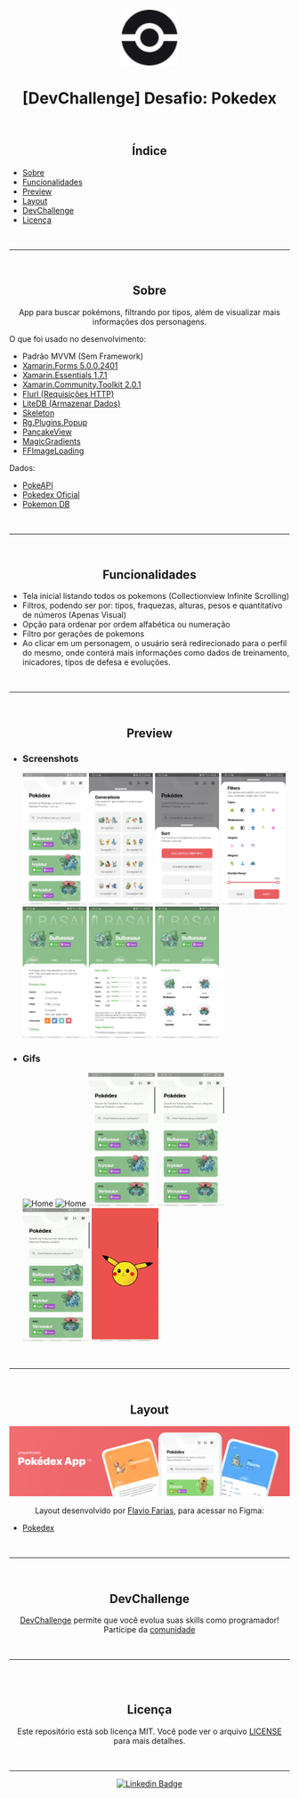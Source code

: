 <p align="center">
      <img src="./Images/Pokeball.png" width="100" alt="Pokedex XF"/>
</p>

<h1 align="center">[DevChallenge] Desafio: Pokedex</h1>

<br>
<h2 align="center">Índice</h2>
   <p>

   - [Sobre](#Sobre)
   - [Funcionalidades](#Funcionalidades)
   - [Preview](#Preview)
   - [Layout](#layout)
   - [DevChallenge](#DevChallenge)
   - [Licença](#licença)

   </p>
<br>

---

<br>
<h2 align="center">Sobre</h2>
<p align="center">
   App para buscar pokémons, filtrando por tipos, além de visualizar mais informações dos personagens.

</p>
<p>
O que foi usado no desenvolvimento:

- Padrão MVVM (Sem Framework)
- <a href="https://docs.microsoft.com/pt-br/xamarin/xamarin-forms/">Xamarin.Forms 5.0.0.2401</a>
- <a href="https://docs.microsoft.com/pt-br/xamarin/essentials/">Xamarin.Essentials 1.7.1</a>
- <a href="https://docs.microsoft.com/en-us/xamarin/community-toolkit/">Xamarin.Community.Toolkit 2.0.1</a>
- <a href="https://flurl.dev/"> Flurl (Requisições HTTP)</a>
- <a href="https://github.com/mbdavid/LiteDB">LiteDB (Armazenar Dados)</a>
- <a href="https://github.com/HorusSoftwareUY/Xamarin.Forms.Skeleton">Skeleton</a>
- <a href="https://github.com/rotorgames/Rg.Plugins.Popup">Rg.Plugins.Popup</a>
- <a href="https://github.com/sthewissen/Xamarin.Forms.PancakeView">PancakeView</a>
- <a href="https://github.com/mgierlasinski/MagicGradients">MagicGradients</a>
- <a href="https://github.com/luberda-molinet/FFImageLoading">FFImageLoading</a>

Dados:
- <a href="https://pokeapi.co/docs/v2">PokeAPI</a>
- <a href="https://www.pokemon.com/br/pokedex/">Pokedex Oficial</a>
- <a href="https://pokemondb.net/">Pokemon DB</a>

</p>
<br>

---

<br>
<h2 align="center">Funcionalidades</h2>
<p>

- Tela inicial listando todos os pokemons (Collectionview Infinite Scrolling)
- Filtros, podendo ser por: tipos, fraquezas, alturas, pesos e quantitativo de números (Apenas Visual)
- Opção para ordenar por ordem alfabética ou numeração
- Filtro por gerações de pokemons
- Ao clicar em um personagem, o usuário será redirecionado para o perfil do mesmo, onde conterá mais informações como dados de treinamento, inicadores, tipos de defesa e evoluções.

</p>
<br>

---

<br>
<h2 align="center">Preview</h2>
<p>

- <h3>Screenshots</h3>
   <img alt="Home" title="Home" src="./Images/Android/Screenshots/HomePage.jpeg" width="24%"/>
   <img alt="Home" title="Home" src="./Images/Android/Screenshots/Generations.jpeg" width="24%"/>
   <img alt="Home" title="Home" src="./Images/Android/Screenshots/Sort.jpeg" width="24%"/>
   <img alt="Home" title="Home" src="./Images/Android/Screenshots/Filters.jpeg" width="24%"/>
   <img alt="Home" title="Home" src="./Images/Android/Screenshots/Details_About.jpeg" width="24%"/>
   <img alt="Home" title="Home" src="./Images/Android/Screenshots/Details_Stats.jpeg" width="24%"/>
   <img alt="Home" title="Home" src="./Images/Android/Screenshots/Details_Evolution.jpeg" width="24%"/>

- <h3>Gifs</h3>
   <img alt="Home" title="Home" src="./Images/Android/Gifs/HomePage.gif" width="25%"/>
   <img alt="Home" title="Home" src="./Images/Android/Gifs/Generations.gif" width="25%"/>
   <img alt="Home" title="Home" src="./Images/Android/Gifs/Sort.gif" width="25%"/>
   <img alt="Home" title="Home" src="./Images/Android/Gifs/SortGeneration.gif" width="25%"/>
   <img alt="Home" title="Home" src="./Images/Android/Gifs/Search.gif" width="25%"/>
   <img alt="Home" title="Home" src="./Images/Android/Gifs/Details.gif" width="25%"/>

</p>
<br>

---

<br>
<h2 align="center">Layout</h2>

   <p align="center">
      <img alt="DoWhile2021" title="DoWhile2021" src="./Images/Cover.png" />
   </p>

   <p align="center">
      Layout desenvolvido por <a href="https://www.figma.com/@flaviofpsj">Flavio Farias</a>, para acessar no Figma:
   
   - <a href="https://www.figma.com/file/THLxZSlOoUYMZrjFg0Kl1M/Pok%C3%A9dex?node-id=18241%3A2789">Pokedex</a>
   </p>
<br>

---

<br>
<h2 align="center">DevChallenge</h2>
<p align="center">
   <a href="https://www.devchallenge.com.br/"> DevChallenge</a> permite que você evolua suas skills como programador! Participe da <a href="https://discord.gg/yvYXhGj">comunidade</a>

</p>
<br>

---

<br>
<br>
<h2 align="center">Licença</h2>

<p align="center">
   Este repositório está sob licença MIT. Você pode ver o arquivo <a href="https://github.com/ErickSilva2605/rocketseat_nlw_heat/blob/main/LICENSE">LICENSE</a> para mais detalhes.
</p><br>

---

<div align="center">

   [![Linkedin Badge](https://img.shields.io/badge/-Erick%20Augusto-292929?style=flat-square&logo=Linkedin&logoColor=white&link=https://www.linkedin.com/in/erick-augusto-silva/)](https://www.linkedin.com/in/erick-augusto-silva/)

</div>
